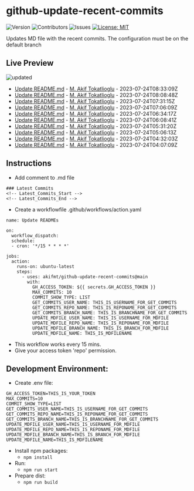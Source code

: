 # github-update-recent-commits

![Version](https://img.shields.io/github/v/release/AAAAA/AAAAA?color=blue)
![Contributors](https://img.shields.io/github/contributors/AAAAA/AAAAA?color=dark-green) ![Issues](https://img.shields.io/github/issues/AAAAA/AAAAA) [![License: MIT](https://img.shields.io/badge/license-MIT-blue)](#)

Updates MD file with the recent commits. The configuration must be on the default branch

## Live Preview
<!-- Latest_Commits_Start -->
![updated](https://img.shields.io/badge/Updated-Mon%20Jul%2024%202023%2009%3A06%3A33%20GMT%2B0000%20(Coordinated%20Universal%20Time)-blue.svg)
- [Update README.md](https://github.com/akifmt/github-update-recent-commits/commit/fd5d19bd5e0bc8cf110e8938e169617ba76ffd19) - [M. Akif Tokatlioglu](mailto:akifmt@gmail.com) - 2023-07-24T08:33:09Z 
- [Update README.md](https://github.com/akifmt/github-update-recent-commits/commit/14e77f7afcbb07726d3fe8e204aea92ae57cbf75) - [M. Akif Tokatlioglu](mailto:akifmt@gmail.com) - 2023-07-24T08:08:48Z 
- [Update README.md](https://github.com/akifmt/github-update-recent-commits/commit/5ff6b6dfad1552f04a52e91c2725624d8f72eb34) - [M. Akif Tokatlioglu](mailto:akifmt@gmail.com) - 2023-07-24T07:31:15Z 
- [Update README.md](https://github.com/akifmt/github-update-recent-commits/commit/63983441a1c05e8f6a909586b147f767777ab729) - [M. Akif Tokatlioglu](mailto:akifmt@gmail.com) - 2023-07-24T07:06:09Z 
- [Update README.md](https://github.com/akifmt/github-update-recent-commits/commit/9e773e2e651aa5b6190b7a06442cb2dda46cce14) - [M. Akif Tokatlioglu](mailto:akifmt@gmail.com) - 2023-07-24T06:34:17Z 
- [Update README.md](https://github.com/akifmt/github-update-recent-commits/commit/ccdf0dd39d4f45f719f4904d68062c86018fa4c4) - [M. Akif Tokatlioglu](mailto:akifmt@gmail.com) - 2023-07-24T06:08:41Z 
- [Update README.md](https://github.com/akifmt/github-update-recent-commits/commit/071f7ba2ef94b111ffad5e520e5888cc5aa24fab) - [M. Akif Tokatlioglu](mailto:akifmt@gmail.com) - 2023-07-24T05:31:20Z 
- [Update README.md](https://github.com/akifmt/github-update-recent-commits/commit/84dce3ae0942434a0ddc6f2dd7a8edff4009fa25) - [M. Akif Tokatlioglu](mailto:akifmt@gmail.com) - 2023-07-24T05:06:13Z 
- [Update README.md](https://github.com/akifmt/github-update-recent-commits/commit/2bfa946068bed32f091ad79e4fd2f3b4177662bf) - [M. Akif Tokatlioglu](mailto:akifmt@gmail.com) - 2023-07-24T04:32:03Z 
- [Update README.md](https://github.com/akifmt/github-update-recent-commits/commit/760a3845706ac2355294acc0d4f8be171ee7d79a) - [M. Akif Tokatlioglu](mailto:akifmt@gmail.com) - 2023-07-24T04:07:09Z 
<!-- Latest_Commits_End -->

## Instructions
- Add comment to .md file
```
### Latest Commits
<!-- Latest_Commits_Start -->
<!-- Latest_Commits_End -->
```
- Create a workflowfile .github/workflows/action.yaml
```
name: Update READMEs

on:
  workflow_dispatch:
  schedule:
  - cron: '*/15 * * * *'
  
jobs:
  action:
    runs-on: ubuntu-latest
    steps:
      - uses: akifmt/github-update-recent-commits@main
        with:
          GH_ACCESS_TOKEN: ${{ secrets.GH_ACCESS_TOKEN }}
          MAX_COMMITS: 10
          COMMIT_SHOW_TYPE: LIST
          GET_COMMITS_USER_NAME: THIS_IS_USERNAME_FOR_GET_COMMITS
          GET_COMMITS_REPO_NAME: THIS_IS_REPONAME_FOR_GET_COMMITS
          GET_COMMITS_BRANCH_NAME: THIS_IS_BRANCHNAME_FOR_GET_COMMITS
          UPDATE_MDFILE_USER_NAME: THIS_IS_USERNAME_FOR_MDFILE
          UPDATE_MDFILE_REPO_NAME: THIS_IS_REPONAME_FOR_MDFILE
          UPDATE_MDFILE_BRANCH_NAME: THIS_IS_BRANCH_FOR_MDFILE
          UPDATE_MDFILE_NAME: THIS_IS_MDFILENAME
```
- This workflow works every 15 mins.
- Give your access token 'repo' permission.

## Development Environment:
- Create .env file:
```
GH_ACCESS_TOKEN=THIS_IS_YOUR_TOKEN
MAX_COMMITS=10
COMMIT_SHOW_TYPE=LIST
GET_COMMITS_USER_NAME=THIS_IS_USERNAME_FOR_GET_COMMITS
GET_COMMITS_REPO_NAME=THIS_IS_REPONAME_FOR_GET_COMMITS
GET_COMMITS_BRANCH_NAME=THIS_IS_BRANCHNAME_FOR_GET_COMMITS
UPDATE_MDFILE_USER_NAME=THIS_IS_USERNAME_FOR_MDFILE
UPDATE_MDFILE_REPO_NAME=THIS_IS_REPONAME_FOR_MDFILE
UPDATE_MDFILE_BRANCH_NAME=THIS_IS_BRANCH_FOR_MDFILE
UPDATE_MDFILE_NAME=THIS_IS_MDFILENAME
```
- Install npm packages:
	- ```npm install```
- Run:
	- ```npm run start```
- Prepare dist:
	- ```npm run build```

